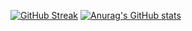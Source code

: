[![GitHub Streak](https://streak-stats.demolab.com/?user=rockblings)](https://git.io/streak-stats)
[![Anurag's GitHub stats](https://github-readme-stats.vercel.app/api?username=rockblings)](https://github.com/anuraghazra/github-readme-stats)
